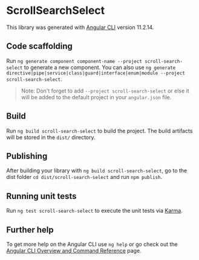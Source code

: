 # ScrollSearchSelect

This library was generated with [Angular CLI](https://github.com/angular/angular-cli) version 11.2.14.

## Code scaffolding

Run `ng generate component component-name --project scroll-search-select` to generate a new component. You can also use `ng generate directive|pipe|service|class|guard|interface|enum|module --project scroll-search-select`.

> Note: Don't forget to add `--project scroll-search-select` or else it will be added to the default project in your `angular.json` file.

## Build

Run `ng build scroll-search-select` to build the project. The build artifacts will be stored in the `dist/` directory.

## Publishing

After building your library with `ng build scroll-search-select`, go to the dist folder `cd dist/scroll-search-select` and run `npm publish`.

## Running unit tests

Run `ng test scroll-search-select` to execute the unit tests via [Karma](https://karma-runner.github.io).

## Further help

To get more help on the Angular CLI use `ng help` or go check out the [Angular CLI Overview and Command Reference](https://angular.io/cli) page.
